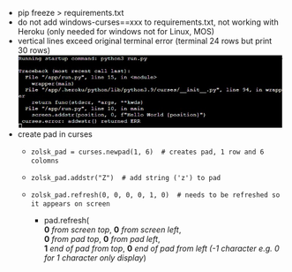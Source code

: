  - pip freeze > requirements.txt
 - do not add windows-curses==xxx to requirements.txt, not working with Heroku (only needed for windows not for Linux, MOS)
 - vertical lines exceed original terminal error (terminal 24 rows but print 30 rows) 
![vertical lines exceed original terminal error](../images/err_vertical_lines_excede_original_terminal.jpg)
 - create pad in curses
    -     zolsk_pad = curses.newpad(1, 6)  # creates pad, 1 row and 6 colomns  
    -     zolsk_pad.addstr("Z")  # add string ('z') to pad  
    -     zolsk_pad.refresh(0, 0, 0, 0, 1, 0)  # needs to be refreshed so it appears on screen
      - pad.refresh(  
      **0** *from screen top*, **0** *from screen left*,  
    **0** *from pad top*, **0** *from pad left*,  
    **1** *end of pad from top*, **0** *end of pad from left (-1 character e.g. 0 for 1 character only display*)  